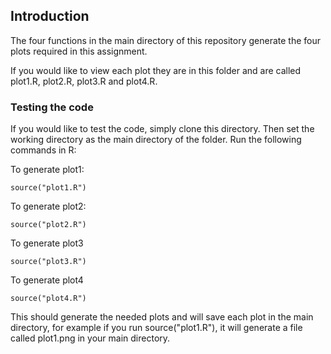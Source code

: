 ## Introduction

The four functions in the main directory of this repository generate the four plots required in this assignment.

If you would like to view each plot they are in this folder and are called plot1.R, plot2.R, plot3.R and plot4.R.

### Testing the code

If you would like to test the code, simply clone this directory. Then set the working directory as the main directory of the folder.
Run the following commands in R:

To generate plot1:

``` {R}
source("plot1.R")
```
To generate plot2:

``` {R}
source("plot2.R")
```
To generate plot3

``` {R}
source("plot3.R")
```
To generate plot4

``` {R}
source("plot4.R")
```

This should generate the needed plots and will save each plot in the main directory, for example if you run source("plot1.R"), it will generate a file called plot1.png in your main directory.
